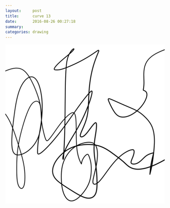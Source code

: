 ```yaml
---
layout:     post
title:      curve 13
date:       2016-08-26 00:27:18
summary:    
categories: drawing
---
```

![curve 13](/images/diary/curve-13.png "no change happens")
